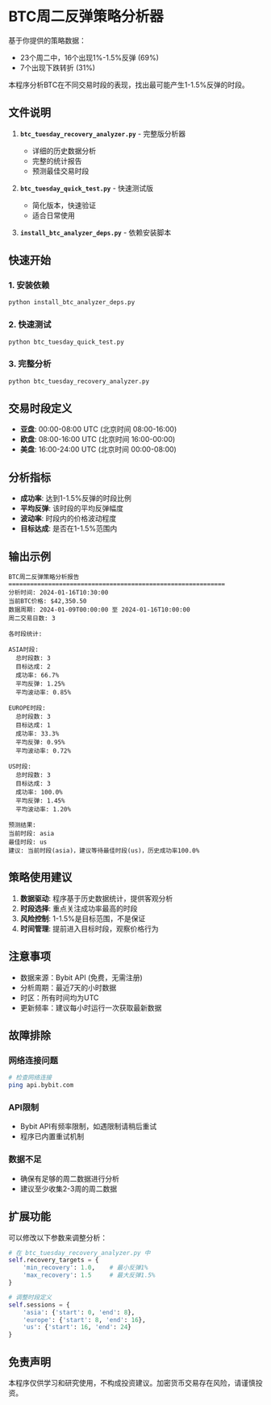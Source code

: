 # BTC周二反弹策略分析器

基于你提供的策略数据：
- 23个周二中，16个出现1%-1.5%反弹 (69%)
- 7个出现下跌转折 (31%)

本程序分析BTC在不同交易时段的表现，找出最可能产生1-1.5%反弹的时段。

## 文件说明

1. **`btc_tuesday_recovery_analyzer.py`** - 完整版分析器
   - 详细的历史数据分析
   - 完整的统计报告
   - 预测最佳交易时段

2. **`btc_tuesday_quick_test.py`** - 快速测试版
   - 简化版本，快速验证
   - 适合日常使用

3. **`install_btc_analyzer_deps.py`** - 依赖安装脚本

## 快速开始

### 1. 安装依赖
```bash
python install_btc_analyzer_deps.py
```

### 2. 快速测试
```bash
python btc_tuesday_quick_test.py
```

### 3. 完整分析
```bash
python btc_tuesday_recovery_analyzer.py
```

## 交易时段定义

- **亚盘**: 00:00-08:00 UTC (北京时间 08:00-16:00)
- **欧盘**: 08:00-16:00 UTC (北京时间 16:00-00:00)  
- **美盘**: 16:00-24:00 UTC (北京时间 00:00-08:00)

## 分析指标

- **成功率**: 达到1-1.5%反弹的时段比例
- **平均反弹**: 该时段的平均反弹幅度
- **波动率**: 时段内的价格波动程度
- **目标达成**: 是否在1-1.5%范围内

## 输出示例

```
BTC周二反弹策略分析报告
============================================================
分析时间: 2024-01-16T10:30:00
当前BTC价格: $42,350.50
数据周期: 2024-01-09T00:00:00 至 2024-01-16T10:00:00
周二交易日数: 3

各时段统计:

ASIA时段:
  总时段数: 3
  目标达成: 2
  成功率: 66.7%
  平均反弹: 1.25%
  平均波动率: 0.85%

EUROPE时段:
  总时段数: 3
  目标达成: 1
  成功率: 33.3%
  平均反弹: 0.95%
  平均波动率: 0.72%

US时段:
  总时段数: 3
  目标达成: 3
  成功率: 100.0%
  平均反弹: 1.45%
  平均波动率: 1.20%

预测结果:
当前时段: asia
最佳时段: us
建议: 当前时段(asia)，建议等待最佳时段(us)，历史成功率100.0%
```

## 策略使用建议

1. **数据驱动**: 程序基于历史数据统计，提供客观分析
2. **时段选择**: 重点关注成功率最高的时段
3. **风险控制**: 1-1.5%是目标范围，不是保证
4. **时间管理**: 提前进入目标时段，观察价格行为

## 注意事项

- 数据来源：Bybit API (免费，无需注册)
- 分析周期：最近7天的小时数据
- 时区：所有时间均为UTC
- 更新频率：建议每小时运行一次获取最新数据

## 故障排除

### 网络连接问题
```bash
# 检查网络连接
ping api.bybit.com
```

### API限制
- Bybit API有频率限制，如遇限制请稍后重试
- 程序已内置重试机制

### 数据不足
- 确保有足够的周二数据进行分析
- 建议至少收集2-3周的周二数据

## 扩展功能

可以修改以下参数来调整分析：

```python
# 在 btc_tuesday_recovery_analyzer.py 中
self.recovery_targets = {
    'min_recovery': 1.0,    # 最小反弹1%
    'max_recovery': 1.5     # 最大反弹1.5%
}

# 调整时段定义
self.sessions = {
    'asia': {'start': 0, 'end': 8},
    'europe': {'start': 8, 'end': 16}, 
    'us': {'start': 16, 'end': 24}
}
```

## 免责声明

本程序仅供学习和研究使用，不构成投资建议。加密货币交易存在风险，请谨慎投资。
